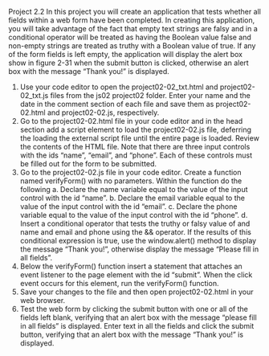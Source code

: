 Project 2.2 
	In this project you will create an application that tests whether all fields within a web form have been completed. In creating this application, you will take advantage of the fact that empty text strings are falsy and in a conditional operator will be treated as having the Boolean value false and non-empty strings are treated as truthy with a Boolean value of true. If any of the form fields is left empty, the application will display the alert box show in figure 2-31 when the submit button is clicked, otherwise an alert box with the message “Thank you!” is displayed. 
1. Use your code editor to open the project02-02_txt.html and project02-02_txt.js files from the js02 project02 folder. Enter your name and the date in the comment section of each file and save them as project02-02.html and project02-02.js, respectively. 
2. Go to the project02-02.html file in your code editor and in the head section add a script element to load the project02-02.js file, deferring the loading the external script file until the entire page is loaded. Review the contents of the HTML file. Note that there are three input controls with the ids “name”, “email”, and “phone”. Each of these controls must be filled out for the form to be submitted. 
3. Go to the project02-02.js file in your code editor. Create a function named verifyForm() with no parameters. Within the function do the following 
a. Declare the name variable equal to the value of the input control with the id “name”.
b. Declare the email variable equal to the value of the input control with the id “email”. 
c. Declare the phone variable equal to the value of the input control with the id “phone”.
d. Insert a conditional operator that tests the truthy or falsy value of and name and email and phone using the && operator. If the results of this conditional expression is true, use the window.alert() method to display the message “Thank you!”, otherwise display the message “Please fill in all fields”.
4. Below the verifyForm() function insert a statement that attaches an event listener to the page element with the id “submit”. When the click event occurs for this element, run the verifyForm() function.
5. Save your changes to the file and then open project02-02.html in your web browser.
6. Test the web form by clicking the submit button with one or all of the fields left blank, verifying that an alert box with the message “please fill in all fields” is displayed. Enter text in all the fields and click the submit button, verifying that an alert box with the message “Thank you!” is displayed. 
